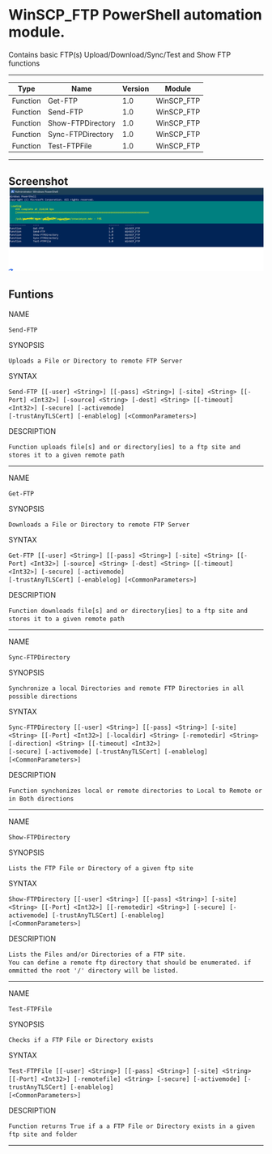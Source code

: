# WinSCP_FTP PowerShell automation module.

Contains basic FTP(s) Upload/Download/Sync/Test and Show FTP functions
----------- -----------------------------------------------------------
Type        |    Name                  |     Version  |    Module      |
------------|--------------------------|--------------|----------------|
Function    |    Get-FTP               |        1.0   |     WinSCP_FTP |
Function    |    Send-FTP              |        1.0   |     WinSCP_FTP |
Function    |    Show-FTPDirectory     |        1.0   |     WinSCP_FTP |
Function    |    Sync-FTPDirectory     |        1.0   |     WinSCP_FTP |
Function    |    Test-FTPFile          |        1.0   |     WinSCP_FTP |

----------------------------------------------------------------------------------------------------------------------------------------
Screenshot<img src="https://github.com/BetaHydri/WinSCP_FTP/blob/master/sample transfer.png"/>
----------------------------------------------------------------------------------------------------------------------------------------
## Funtions

NAME
    
    Send-FTP

SYNOPSIS
    
    Uploads a File or Directory to remote FTP Server


SYNTAX
    
    Send-FTP [[-user] <String>] [[-pass] <String>] [-site] <String> [[-Port] <Int32>] [-source] <String> [-dest] <String> [[-timeout] <Int32>] [-secure] [-activemode]
    [-trustAnyTLSCert] [-enablelog] [<CommonParameters>]


DESCRIPTION
    
    Function uploads file[s] and or directory[ies] to a ftp site and stores it to a given remote path

----------------------------------------------------------------------------------------------------------------------------------------

NAME
    
    Get-FTP

SYNOPSIS
    
    Downloads a File or Directory to remote FTP Server


SYNTAX
    
    Get-FTP [[-user] <String>] [[-pass] <String>] [-site] <String> [[-Port] <Int32>] [-source] <String> [-dest] <String> [[-timeout] <Int32>] [-secure] [-activemode]
    [-trustAnyTLSCert] [-enablelog] [<CommonParameters>]


DESCRIPTION
    
    Function downloads file[s] and or directory[ies] to a ftp site and stores it to a given remote path

----------------------------------------------------------------------------------------------------------------------------------------

NAME
    
    Sync-FTPDirectory

SYNOPSIS
    
    Synchronize a local Directories and remote FTP Directories in all possible directions


SYNTAX
    
    Sync-FTPDirectory [[-user] <String>] [[-pass] <String>] [-site] <String> [[-Port] <Int32>] [-localdir] <String> [-remotedir] <String> [-direction] <String> [[-timeout] <Int32>]
    [-secure] [-activemode] [-trustAnyTLSCert] [-enablelog] [<CommonParameters>]


DESCRIPTION
    
    Function synchonizes local or remote directories to Local to Remote or in Both directions

----------------------------------------------------------------------------------------------------------------------------------------

NAME
    
    Show-FTPDirectory

SYNOPSIS
    
    Lists the FTP File or Directory of a given ftp site


SYNTAX
    
    Show-FTPDirectory [[-user] <String>] [[-pass] <String>] [-site] <String> [[-Port] <Int32>] [[-remotedir] <String>] [-secure] [-activemode] [-trustAnyTLSCert] [-enablelog]
    [<CommonParameters>]


DESCRIPTION
    
    Lists the Files and/or Directories of a FTP site.
    You can define a remote ftp directory that should be enumerated. if ommitted the root '/' directory will be listed.

----------------------------------------------------------------------------------------------------------------------------------------

NAME
    
    Test-FTPFile

SYNOPSIS
    
    Checks if a FTP File or Directory exists


SYNTAX
    
    Test-FTPFile [[-user] <String>] [[-pass] <String>] [-site] <String> [[-Port] <Int32>] [-remotefile] <String> [-secure] [-activemode] [-trustAnyTLSCert] [-enablelog]
    [<CommonParameters>]


DESCRIPTION
    
    Function returns True if a a FTP File or Directory exists in a given ftp site and folder

----------------------------------------------------------------------------------------------------------------------------------------

